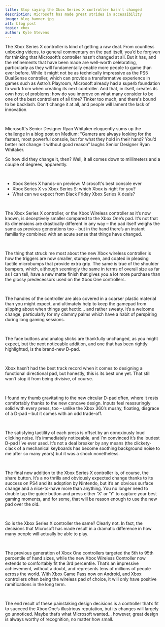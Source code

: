 ```yaml
---
title: Stop saying the Xbox Series X controller hasn't changed
description: Microsoft has made great strides in accessibility
image: blog_banner.jpg
alt: blog post
topic: xbox
author: Kyle Stevens
---
```


The Xbox Series X controller is kind of getting a raw deal. From countless unboxing videos, to general commentary on the pad itself, you’d be forgiven for thinking that Microsoft’s controller hasn’t changed at all.
But it has, and the refinements that have been made are well-worth celebrating, particularly as they will fundamentally enable more people to game than ever before.
While it might not be as technically impressive as the PS5 DualSense controller, which can provide a transformative experience in games such as Astro’s Playroom, Microsoft already had a superb foundation to work from when creating its next controller.
And that, in itself, creates its own host of problems: how do you improve on what many consider to be one of the best controllers of all time? Tinker too much, and there's bound to be backlash. Don't change it at all, and people will lament the lack of innovation. 

<br />

Microsoft's Senior Designer Ryan Whitaker eloquently sums up the challenge in a blog post on Medium: “Gamers are always looking for the fastest, most powerful console, but for what they hold in their hand? You’d better not change it without good reason” laughs Senior Designer Ryan Whitaker.

So how did they change it, then? Well, it all comes down to millimeters and a couple of degrees, apparently.

<br />

* Xbox Series X hands-on preview: Microsoft's best console ever
* Xbox Series X vs Xbox Series S: which Xbox is right for you?
* What can we expect from Black Friday Xbox Series X deals?

<br />

The Xbox Series X controller, or the Xbox Wireless controller as it’s now known, is deceptively smaller compared to the Xbox One’s pad. It’s not that its dimensions are drastically different in any way – the pad itself weighs the same as previous generations too – but in the hand there’s an instant familiarity combined with an acute sense that things have changed.

<br />

The thing that struck me most about the new Xbox wireless controller is how the triggers are now smaller, stumpy even, and coated in pleasing tactile microbumps that provide extra grip. The same is true of the shoulder bumpers, which, although seemingly the same in terms of overall size as far as I can tell, have a new matte finish that gives you a lot more purchase than the glossy predecessors used on the Xbox One controllers.

<br />

The handles of the controller are also covered in a coarser plastic material than you might expect, and ultimately help to keep the gamepad from slipping about when things get hectic… and rather sweaty. It’s a welcome change, particularly for my clammy palms which have a habit of perspiring during long gaming sessions. 

<br />

The face buttons and analog sticks are thankfully unchanged, as you might expect, but the next noticeable addition, and one that has been rightly highlighted, is the brand-new D-pad.

<br />

Xbox hasn’t had the best track record when it comes to designing a functional directional pad, but honestly, this is its best one yet. That still won’t stop it from being divisive, of course.

<br />

I found my thumb gravitating to the new circular D-pad often, where it rests comfortably thanks to the new concave design. Inputs feel reassuringly solid with every press, too – unlike the Xbox 360’s mushy, floating, disgrace of a D-pad – but it comes with an odd trade-off.

<br />

The satisfying tactility of each press is offset by an obnoxiously loud clicking noise. It’s immediately noticeable, and I’m convinced it’s the loudest D-pad I’ve ever used. It’s not a deal breaker by any means (the clickety-clack of a mechanical keyboards has become soothing background noise to me after so many years) but it was a shock nonetheless.

<br />

The final new addition to the Xbox Series X controller is, of course, the share button. It’s a no thrills and obviously expected change thanks to its success on PS4 and its adoption by Nintendo, but it’s an obvious surface change and a nice-to-have more than anything. You no longer need to double tap the guide button and press either 'X' or 'Y' to capture your best gaming moments, and for some, that will be reason enough to use the new pad over the old. 

<br />

So is the Xbox Series X controller the same? Clearly not. In fact, the decisions that Microsoft has made result in a dramatic difference in how many people will actually be able to play.

<br />

The previous generation of Xbox One controllers targeted the 5th to 95th percentile of hand sizes, while the new Xbox Wireless Controller now extends to comfortably fit the 3rd percentile. That’s an impressive achievement, without a doubt, and represents tens of millions of people across the world. With Xbox Game Pass now on Android, and Xbox controllers often being the wireless pad of choice, it will only have positive ramifications in the long term. 

<br />

The end result of these painstaking design decisions is a controller that’s fit to succeed the Xbox One’s illustrious reputation, but its changes will largely go unnoticed. Maybe that’s what Microsoft wanted... however, great design is always worthy of recognition, no matter how small.